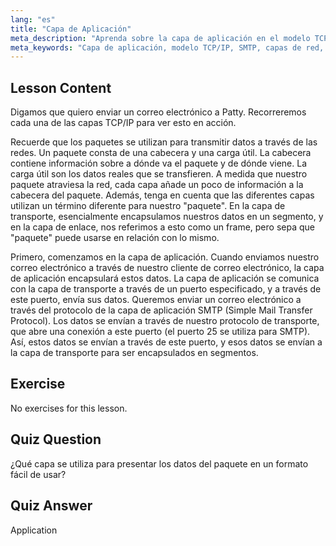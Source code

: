 ```yaml
---
lang: "es"
title: "Capa de Aplicación"
meta_description: "Aprenda sobre la capa de aplicación en el modelo TCP/IP, cómo maneja los datos para el correo electrónico (SMTP) y su papel en la comunicación de red. Comprenda las capas de red."
meta_keywords: "Capa de aplicación, modelo TCP/IP, SMTP, capas de red, redes Linux, tutorial para principiantes, comunicación de red"
---
```


## Lesson Content

Digamos que quiero enviar un correo electrónico a Patty. Recorreremos cada una de las capas TCP/IP para ver esto en acción.

Recuerde que los paquetes se utilizan para transmitir datos a través de las redes. Un paquete consta de una cabecera y una carga útil. La cabecera contiene información sobre a dónde va el paquete y de dónde viene. La carga útil son los datos reales que se transfieren. A medida que nuestro paquete atraviesa la red, cada capa añade un poco de información a la cabecera del paquete. Además, tenga en cuenta que las diferentes capas utilizan un término diferente para nuestro "paquete". En la capa de transporte, esencialmente encapsulamos nuestros datos en un segmento, y en la capa de enlace, nos referimos a esto como un frame, pero sepa que "paquete" puede usarse en relación con lo mismo.

Primero, comenzamos en la capa de aplicación. Cuando enviamos nuestro correo electrónico a través de nuestro cliente de correo electrónico, la capa de aplicación encapsulará estos datos. La capa de aplicación se comunica con la capa de transporte a través de un puerto especificado, y a través de este puerto, envía sus datos. Queremos enviar un correo electrónico a través del protocolo de la capa de aplicación SMTP (Simple Mail Transfer Protocol). Los datos se envían a través de nuestro protocolo de transporte, que abre una conexión a este puerto (el puerto 25 se utiliza para SMTP). Así, estos datos se envían a través de este puerto, y esos datos se envían a la capa de transporte para ser encapsulados en segmentos.

## Exercise

No exercises for this lesson.

## Quiz Question

¿Qué capa se utiliza para presentar los datos del paquete en un formato fácil de usar?

## Quiz Answer

Application
